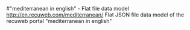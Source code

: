 #"mediterranean in english" - Flat file data model
http://en.recuweb.com/mediterranean/
Flat JSON file data model of the recuweb portal "mediterranean in english"
